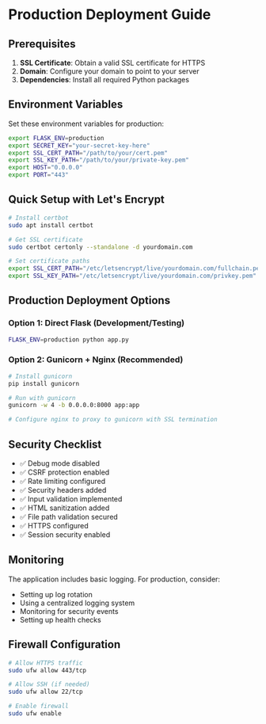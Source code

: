 # Production Deployment Guide

## Prerequisites

1. **SSL Certificate**: Obtain a valid SSL certificate for HTTPS
2. **Domain**: Configure your domain to point to your server
3. **Dependencies**: Install all required Python packages

## Environment Variables

Set these environment variables for production:

```bash
export FLASK_ENV=production
export SECRET_KEY="your-secret-key-here"
export SSL_CERT_PATH="/path/to/your/cert.pem"
export SSL_KEY_PATH="/path/to/your/private-key.pem"
export HOST="0.0.0.0"
export PORT="443"
```

## Quick Setup with Let's Encrypt

```bash
# Install certbot
sudo apt install certbot

# Get SSL certificate
sudo certbot certonly --standalone -d yourdomain.com

# Set certificate paths
export SSL_CERT_PATH="/etc/letsencrypt/live/yourdomain.com/fullchain.pem"
export SSL_KEY_PATH="/etc/letsencrypt/live/yourdomain.com/privkey.pem"
```

## Production Deployment Options

### Option 1: Direct Flask (Development/Testing)
```bash
FLASK_ENV=production python app.py
```

### Option 2: Gunicorn + Nginx (Recommended)
```bash
# Install gunicorn
pip install gunicorn

# Run with gunicorn
gunicorn -w 4 -b 0.0.0.0:8000 app:app

# Configure nginx to proxy to gunicorn with SSL termination
```

## Security Checklist

- ✅ Debug mode disabled
- ✅ CSRF protection enabled
- ✅ Rate limiting configured
- ✅ Security headers added
- ✅ Input validation implemented
- ✅ HTML sanitization added
- ✅ File path validation secured
- ✅ HTTPS configured
- ✅ Session security enabled

## Monitoring

The application includes basic logging. For production, consider:
- Setting up log rotation
- Using a centralized logging system
- Monitoring for security events
- Setting up health checks

## Firewall Configuration

```bash
# Allow HTTPS traffic
sudo ufw allow 443/tcp

# Allow SSH (if needed)
sudo ufw allow 22/tcp

# Enable firewall
sudo ufw enable
```